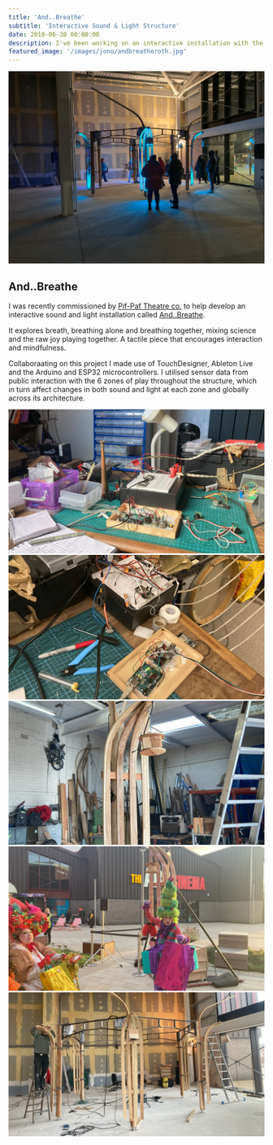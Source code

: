 ```yaml
---
title: 'And..Breathe'
subtitle: 'Interactive Sound & Light Structure'
date: 2018-06-30 00:00:00
description: I've been working on an interactive installation with the wonderful Pif-Paf Theatre
featured_image: '/images/jono/andbreatheroth.jpg'
---
```


![](/images/jono/andbreatheroth.jpg)


## And..Breathe


I was recently commissioned by [Pif-Paf Theatre co.](https://pif-paf.co.uk) to help develop an interactive sound and light installation called [And..Breathe](https://pif-paf.co.uk/portfolio/and-breath).

It explores breath, breathing alone and breathing together, mixing science and the raw joy playing together. A tactile piece that encourages interaction and mindfulness.

Collaboraating on this project I made use of TouchDesigner, Ableton Live and the Arduino and ESP32 microcontrollers. I utilised sensor data from public interaction with the 6 zones of play throughout the structure, which in turn affect changes in both sound and light at each zone and globally across its architecture.



<div class="gallery" data-columns="1">
	<img src="/images/jono/deskab.jpg">
	<img src="/images/jono/ppdesk.jpg">
	<img src="/images/jono/ppworkshop3.jpg">
	<img src="/images/jono/ppxmasroth1.jpg">
	<img src="/images/jono/pprothwh1.jpg">
</div>




